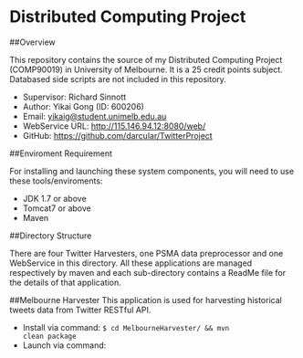 Distributed Computing Project
==============

##Overview

This repository contains the source of my Distributed Computing Project (COMP90019) in University of Melbourne. It is a 25 credit points subject. Databased side scripts are not included in this repository.

- Supervisor: Richard Sinnott
- Author: Yikai Gong  (ID: 600206)  
- Email: yikaig@student.unimelb.edu.au
- WebService URL: http://115.146.94.12:8080/web/
- GitHub: https://github.com/darcular/TwitterProject

##Enviroment Requirement

For installing and launching these system components, you will need to use these tools/enviroments:

- JDK 1.7 or above
- Tomcat7 or above
- Maven

##Directory Structure

There are four Twitter Harvesters, one PSMA data preprocessor and one WebService in this directory. All these applications are managed respectively by maven and each sub-directory contains a ReadMe file for the details of that application.

##Melbourne Harvester
This application is used for harvesting historical tweets data from Twitter RESTful API.

- Install via command: <code>$ cd MelbourneHarvester/ && mvn clean package</code>
- Launch via command: 




